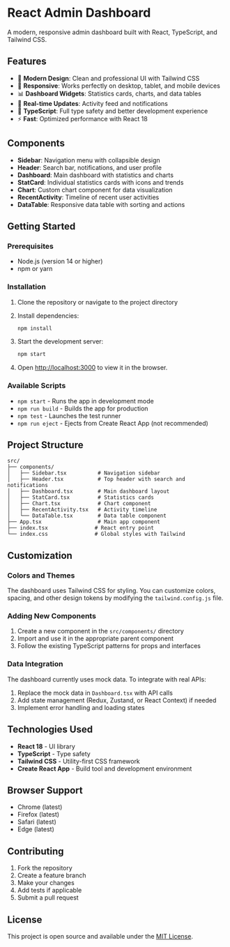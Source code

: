 # React Admin Dashboard

A modern, responsive admin dashboard built with React, TypeScript, and Tailwind CSS.

## Features

- 🎨 **Modern Design**: Clean and professional UI with Tailwind CSS
- 📱 **Responsive**: Works perfectly on desktop, tablet, and mobile devices
- 📊 **Dashboard Widgets**: Statistics cards, charts, and data tables
- 🔔 **Real-time Updates**: Activity feed and notifications
- 🎯 **TypeScript**: Full type safety and better development experience
- ⚡ **Fast**: Optimized performance with React 18

## Components

- **Sidebar**: Navigation menu with collapsible design
- **Header**: Search bar, notifications, and user profile
- **Dashboard**: Main dashboard with statistics and charts
- **StatCard**: Individual statistics cards with icons and trends
- **Chart**: Custom chart component for data visualization
- **RecentActivity**: Timeline of recent user activities
- **DataTable**: Responsive data table with sorting and actions

## Getting Started

### Prerequisites

- Node.js (version 14 or higher)
- npm or yarn

### Installation

1. Clone the repository or navigate to the project directory
2. Install dependencies:
   ```bash
   npm install
   ```

3. Start the development server:
   ```bash
   npm start
   ```

4. Open [http://localhost:3000](http://localhost:3000) to view it in the browser.

### Available Scripts

- `npm start` - Runs the app in development mode
- `npm run build` - Builds the app for production
- `npm test` - Launches the test runner
- `npm run eject` - Ejects from Create React App (not recommended)

## Project Structure

```
src/
├── components/
│   ├── Sidebar.tsx          # Navigation sidebar
│   ├── Header.tsx           # Top header with search and notifications
│   ├── Dashboard.tsx        # Main dashboard layout
│   ├── StatCard.tsx         # Statistics cards
│   ├── Chart.tsx            # Chart component
│   ├── RecentActivity.tsx   # Activity timeline
│   └── DataTable.tsx        # Data table component
├── App.tsx                  # Main app component
├── index.tsx               # React entry point
└── index.css               # Global styles with Tailwind
```

## Customization

### Colors and Themes

The dashboard uses Tailwind CSS for styling. You can customize colors, spacing, and other design tokens by modifying the `tailwind.config.js` file.

### Adding New Components

1. Create a new component in the `src/components/` directory
2. Import and use it in the appropriate parent component
3. Follow the existing TypeScript patterns for props and interfaces

### Data Integration

The dashboard currently uses mock data. To integrate with real APIs:

1. Replace the mock data in `Dashboard.tsx` with API calls
2. Add state management (Redux, Zustand, or React Context) if needed
3. Implement error handling and loading states

## Technologies Used

- **React 18** - UI library
- **TypeScript** - Type safety
- **Tailwind CSS** - Utility-first CSS framework
- **Create React App** - Build tool and development environment

## Browser Support

- Chrome (latest)
- Firefox (latest)
- Safari (latest)
- Edge (latest)

## Contributing

1. Fork the repository
2. Create a feature branch
3. Make your changes
4. Add tests if applicable
5. Submit a pull request

## License

This project is open source and available under the [MIT License](LICENSE).

